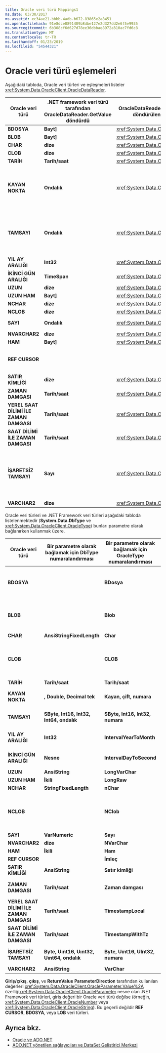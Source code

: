 ```yaml
---
title: Oracle veri türü Mappings1
ms.date: 03/30/2017
ms.assetid: ec34ae21-bbbb-4adb-b672-83865e2a8451
ms.openlocfilehash: 91e8dce0891489b8dbe127e2d327dd2e6f5e9935
ms.sourcegitcommit: 6b308cf6d627d78ee36dbbae8972a310ac7fd6c8
ms.translationtype: MT
ms.contentlocale: tr-TR
ms.lasthandoff: 01/23/2019
ms.locfileid: "54544321"
---
```

# <a name="oracle-data-type-mappings"></a>Oracle veri türü eşlemeleri
Aşağıdaki tabloda, Oracle veri türleri ve eşleşmeleri listeler <xref:System.Data.OracleClient.OracleDataReader>.  
  
|Oracle veri türü|.NET framework veri türü tarafından OracleDataReader.GetValue döndürdü|OracleDataReader.GetOracleValue tarafından döndürülen OracleClient veri türü|Açıklamalar|  
|----------------------|--------------------------------------------------------------------|------------------------------------------------------------------------|-------------|  
|**BDOSYA**|**Bayt]**|<xref:System.Data.OracleClient.OracleBFile>||  
|**BLOB**|**Bayt]**|<xref:System.Data.OracleClient.OracleLob>||  
|**CHAR**|**dize**|<xref:System.Data.OracleClient.OracleString>||  
|**CLOB**|**dize**|<xref:System.Data.OracleClient.OracleLob>||  
|**TARİH**|**Tarih/saat**|<xref:System.Data.OracleClient.OracleDateTime>||  
|**KAYAN NOKTA**|**Ondalık**|<xref:System.Data.OracleClient.OracleNumber>|Bu veri türü için bir diğer ad, **numarası** veri türü ve böylece <xref:System.Data.OracleClient.OracleDataReader> döndürür bir **System.Decimal** veya <xref:System.Data.OracleClient.OracleNumber> yerine bir kayan nokta değeri. .NET Framework veri türü kullanan bir taşma neden olabilir.|  
|**TAMSAYI**|**Ondalık**|<xref:System.Data.OracleClient.OracleNumber>|Bu veri türü için bir diğer ad, **NUMBER(38)** veri türü ve böylece <xref:System.Data.OracleClient.OracleDataReader> döndürür bir **System.Decimal** veya <xref:System.Data.OracleClient.OracleNumber> yerine bir tamsayı değeri. .NET Framework veri türü kullanan bir taşma neden olabilir.|  
|**YIL AY ARALIĞI**|**Int32**|<xref:System.Data.OracleClient.OracleMonthSpan>||  
|**İKİNCİ GÜN ARALIĞI**|**TimeSpan**|<xref:System.Data.OracleClient.OracleTimeSpan>||  
|**UZUN**|**dize**|<xref:System.Data.OracleClient.OracleString>||  
|**UZUN HAM**|**Bayt]**|<xref:System.Data.OracleClient.OracleBinary>||  
|**NCHAR**|**dize**|<xref:System.Data.OracleClient.OracleString>||  
|**NCLOB**|**dize**|<xref:System.Data.OracleClient.OracleLob>||  
|**SAYI**|**Ondalık**|<xref:System.Data.OracleClient.OracleNumber>|.NET Framework veri türü kullanan bir taşma neden olabilir.|  
|**NVARCHAR2**|**dize**|<xref:System.Data.OracleClient.OracleString>||  
|**HAM**|**Bayt]**|<xref:System.Data.OracleClient.OracleBinary>||  
|**REF CURSOR**|||Oracle **REF CURSOR** veri türü tarafından desteklenmiyor <xref:System.Data.OracleClient.OracleDataReader> nesne.|  
|**SATIR KİMLİĞİ**|**dize**|<xref:System.Data.OracleClient.OracleString>||  
|**ZAMAN DAMGASI**|**Tarih/saat**|<xref:System.Data.OracleClient.OracleDateTime>||  
|**YEREL SAAT DİLİMİ İLE ZAMAN DAMGASI**|**Tarih/saat**|<xref:System.Data.OracleClient.OracleDateTime>||  
|**SAAT DİLİMİ İLE ZAMAN DAMGASI**|**Tarih/saat**|<xref:System.Data.OracleClient.OracleDateTime>||  
|**İŞARETSİZ TAMSAYI**|**Sayı**|<xref:System.Data.OracleClient.OracleNumber>|Bu veri türü için bir diğer ad, **NUMBER(38)** veri türü ve böylece <xref:System.Data.OracleClient.OracleDataReader> döndürür bir **System.Decimal** veya <xref:System.Data.OracleClient.OracleNumber> yerine bir işaretsiz tamsayı değeri. .NET Framework veri türü kullanan bir taşma neden olabilir.|  
|**VARCHAR2**|**dize**|<xref:System.Data.OracleClient.OracleString>||  
  
 Oracle veri türleri ve .NET Framework veri türleri aşağıdaki tabloda listelenmektedir (**System.Data.DbType** ve <xref:System.Data.OracleClient.OracleType>) bunları parametre olarak bağlanırken kullanmak üzere.  
  
|Oracle veri türü|Bir parametre olarak bağlamak için DbType numaralandırması|Bir parametre olarak bağlamak için OracleType numaralandırması|Açıklamalar|  
|----------------------|-----------------------------------------------|---------------------------------------------------|-------------|  
|**BDOSYA**||**BDosya**|Oracle, bağlama yalnızca sağlayan bir **BDOSYA** olarak bir **BDOSYA** parametresi. Olmayan bir bağlama denerseniz, Oracle için .NET veri sağlayıcısı otomatik olarak sizin için bir tane oluşturmak değil**BDOSYA** gibi değerini **byte []** veya <xref:System.Data.OracleClient.OracleBinary>.|  
|**BLOB**||**Blob**|Oracle, bağlama yalnızca sağlayan bir **BLOB** olarak bir **BLOB** parametresi. Olmayan bir bağlama denerseniz, Oracle için .NET veri sağlayıcısı otomatik olarak sizin için bir tane oluşturmak değil**BLOB** gibi değerini **byte []** veya <xref:System.Data.OracleClient.OracleBinary>.|  
|**CHAR**|**AnsiStringFixedLength**|**Char**||  
|**CLOB**||**CLOB**|Oracle, bağlama yalnızca sağlayan bir **CLOB** olarak bir **CLOB** parametresi. Olmayan bir bağlama denerseniz, Oracle için .NET veri sağlayıcısı otomatik olarak sizin için bir tane oluşturmak değil**CLOB** gibi değerini **System.String** veya <xref:System.Data.OracleClient.OracleString>.|  
|**TARİH**|**Tarih/saat**|**Tarih/saat**||  
|**KAYAN NOKTA**|**, Double, Decimal tek**|**Kayan, çift, numara**|<xref:System.Data.OracleClient.OracleParameter.Size%2A> belirler **System.Data.DBType** ve <xref:System.Data.OracleClient.OracleType>.|  
|**TAMSAYI**|**SByte, Int16, Int32, Int64, ondalık**|**SByte, Int16, Int32, numara**|<xref:System.Data.OracleClient.OracleParameter.Size%2A> belirler **System.Data.DBType** ve <xref:System.Data.OracleClient.OracleType>.|  
|**YIL AY ARALIĞI**|**Int32**|**IntervalYearToMonth**|<xref:System.Data.OracleClient.OracleType> Yalnızca kullanılabilir olduğunda, her iki Oracle 9i istemci ve sunucu yazılımı kullanıyor.|  
|**İKİNCİ GÜN ARALIĞI**|**Nesne**|**IntervalDayToSecond**|<xref:System.Data.OracleClient.OracleType> Yalnızca kullanılabilir olduğunda, her iki Oracle 9i istemci ve sunucu yazılımı kullanıyor.|  
|**UZUN**|**AnsiString**|**LongVarChar**||  
|**UZUN HAM**|**İkili**|**LongRaw**||  
|**NCHAR**|**StringFixedLength**|**nChar**||  
|**NCLOB**||**NClob**|Oracle, bağlama yalnızca sağlayan bir **NCLOB** olarak bir **NCLOB** parametresi. Olmayan bir bağlama denerseniz, Oracle için .NET veri sağlayıcısı otomatik olarak sizin için bir tane oluşturmak değil**NCLOB** gibi değerini **System.String** veya <xref:System.Data.OracleClient.OracleString>.|  
|**SAYI**|**VarNumeric**|**Sayı**||  
|**NVARCHAR2**|**dize**|**NVarChar**||  
|**HAM**|**İkili**|**Ham**||  
|**REF CURSOR**||**İmleç**|Daha fazla bilgi için [Oracle REF CURSOR](../../../../docs/framework/data/adonet/oracle-ref-cursors.md).|  
|**SATIR KİMLİĞİ**|**AnsiString**|**Satır kimliği**||  
|**ZAMAN DAMGASI**|**Tarih/saat**|**Zaman damgası**|<xref:System.Data.OracleClient.OracleType> Yalnızca kullanılabilir olduğunda, her iki Oracle 9i istemci ve sunucu yazılımı kullanıyor.|  
|**YEREL SAAT DİLİMİ İLE ZAMAN DAMGASI**|**Tarih/saat**|**TimestampLocal**|<xref:System.Data.OracleClient.OracleType> Yalnızca kullanılabilir olduğunda, her iki Oracle 9i istemci ve sunucu yazılımı kullanıyor.|  
|**SAAT DİLİMİ İLE ZAMAN DAMGASI**|**Tarih/saat**|**TimestampWithTz**|<xref:System.Data.OracleClient.OracleType> Yalnızca kullanılabilir olduğunda, her iki Oracle 9i istemci ve sunucu yazılımı kullanıyor.|  
|**İŞARETSİZ TAMSAYI**|**Byte, Uınt16, Uınt32, Uınt64, ondalık**|**Byte, Uınt16, UInt32, numara**|<xref:System.Data.OracleClient.OracleParameter.Size%2A> belirler **System.Data.DBType** ve <xref:System.Data.OracleClient.OracleType>.|  
|**VARCHAR2**|**AnsiString**|**VarChar**||  
  
 **Giriş/çıkış**, **çıkış**, ve **ReturnValue** **ParameterDirection** tarafından kullanılan değerleri <xref:System.Data.OracleClient.OracleParameter.Value%2A> özelliği<xref:System.Data.OracleClient.OracleParameter> nesne olan .NET Framework veri türleri, giriş değeri bir Oracle veri türü değilse (örneğin, <xref:System.Data.OracleClient.OracleNumber> veya <xref:System.Data.OracleClient.OracleString>). Bu geçerli değildir **REF CURSOR**, **BDOSYA**, veya **LOB** veri türleri.  
  
## <a name="see-also"></a>Ayrıca bkz.
- [Oracle ve ADO.NET](../../../../docs/framework/data/adonet/oracle-and-adonet.md)
- [ADO.NET yönetilen sağlayıcıları ve DataSet Geliştirici Merkezi](https://go.microsoft.com/fwlink/?LinkId=217917)
